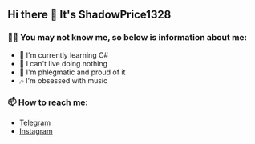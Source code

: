 ## Hi there 👋 It's ShadowPrice1328

### 😶‍🌫️ You may not know me, so below is information about me:

- 🌱 I'm currently learning C#
- 🦾 I can't live doing nothing
- 🤖 I'm phlegmatic and proud of it
- 🎶 I'm obsessed with music

### 📫 How to reach me:
- [Telegram](https://t.me/ihatefizra)
- [Instagram](https://www.instagram.com/s.anya_3/)

